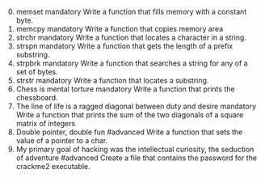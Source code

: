 0. memset
mandatory
Write a function that fills memory with a constant byte.
1. memcpy
mandatory
Write a function that copies memory area
2. strchr
mandatory
Write a function that locates a character in a string.
3. strspn
mandatory
Write a function that gets the length of a prefix substring.
4. strpbrk
mandatory
Write a function that searches a string for any of a set of bytes.
5. strstr
mandatory
Write a function that locates a substring.
6. Chess is mental torture
mandatory
Write a function that prints the chessboard.
7. The line of life is a ragged diagonal between duty and desire
mandatory
Write a function that prints the sum of the two diagonals of a square matrix of integers
8. Double pointer, double fun
#advanced
Write a function that sets the value of a pointer to a char.
9. My primary goal of hacking was the intellectual curiosity, the seduction of adventure
#advanced
Create a file that contains the password for the crackme2 executable.

